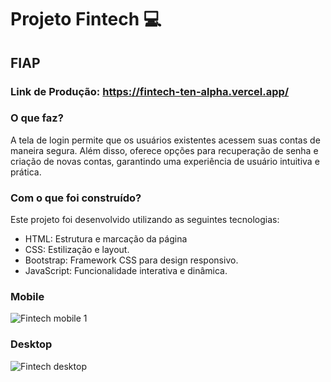 # Projeto Fintech 💻
## FIAP
### Link de Produção: https://fintech-ten-alpha.vercel.app/

### O que faz?

A tela de login permite que os usuários existentes acessem suas contas de maneira segura. Além disso, oferece opções para recuperação de senha e criação de novas contas, garantindo uma experiência de usuário intuitiva e prática.

### Com o que foi construído?

Este projeto foi desenvolvido utilizando as seguintes tecnologias:

- HTML: Estrutura e marcação da página
- CSS: Estilização e layout.
- Bootstrap: Framework CSS para design responsivo.
- JavaScript: Funcionalidade interativa e dinâmica.

### Mobile
![Fintech mobile 1](https://github.com/Leandro-Salazar/Fintech/assets/118403950/ccf2f6f6-432f-4a04-bb24-19dc8ad77403)

### Desktop
![Fintech desktop](https://github.com/Leandro-Salazar/Fintech/assets/118403950/a5e294b4-b7c1-44d5-9285-b70fc35e5cc7)

